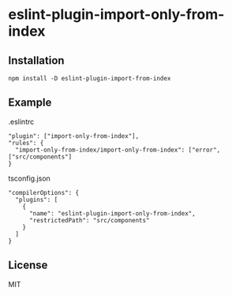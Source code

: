 # eslint-plugin-import-only-from-index

## Installation

`npm install -D eslint-plugin-import-from-index`

## Example

.eslintrc
```
"plugin": ["import-only-from-index"],
"rules": {
  "import-only-from-index/import-only-from-index": ["error", ["src/components"]
}
```

tsconfig.json
```
"compilerOptions": {
  "plugins": [
    {
      "name": "eslint-plugin-import-only-from-index",
      "restrictedPath": "src/components"
    }
  ]
}
```

## License

MIT
